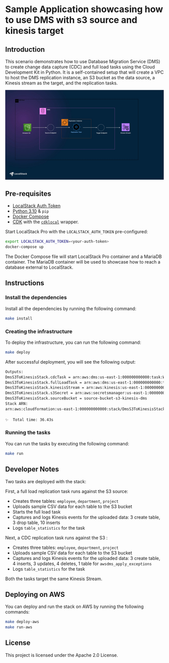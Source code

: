 # Sample Application showcasing how to use DMS with s3 source and kinesis target

## Introduction

This scenario demonstrates how to use Database Migration Service (DMS) to create change data capture (CDC) and full load tasks using the Cloud Development Kit in Python. It is a self-contained setup that will create a VPC to host the DMS replication instance, an S3 bucket as the data source, a Kinesis stream as the target, and the replication tasks.

![dms-s3-kinesis](./dms-s3-kinesis.jpg)

## Pre-requisites

-   [LocalStack Auth Token](https://docs.localstack.cloud/getting-started/auth-token/)
-   [Python 3.10](https://www.python.org/downloads/) & `pip`
-   [Docker Compose](https://docs.docker.com/compose/install/)
-   [CDK](https://docs.localstack.cloud/user-guide/integrations/aws-cdk/)  with the  [`cdklocal`](https://github.com/localstack/aws-cdk-local) wrapper.

  
Start LocalStack Pro with the `LOCALSTACK_AUTH_TOKEN`  pre-configured:

```bash
export LOCALSTACK_AUTH_TOKEN=<your-auth-token>
docker-compose up
```

The Docker Compose file will start LocalStack Pro container and a MariaDB container. The MariaDB container will be used to showcase how to reach a database external to LocalStack.

## Instructions

### Install the dependencies

Install all the dependencies by running the following command:

```bash
make install
```

### Creating the infrastructure

To deploy the infrastructure, you can run the following command:

```bash
make deploy
```

After successful deployment, you will see the following output:

```bash
Outputs:
DmsS3ToKinesisStack.cdcTask = arn:aws:dms:us-east-1:000000000000:task:WLVQO3DQTCC31K5OGLN9ZQI1J6X88GF9T4PKLY8
DmsS3ToKinesisStack.fullLoadTask = arn:aws:dms:us-east-1:000000000000:task:AJGNKCENBYN0UZFYCLIU62WEH9NF62713YTKJZU
DmsS3ToKinesisStack.kinesisStream = arn:aws:kinesis:us-east-1:000000000000:stream/DmsS3ToKinesisStack-TargetStream3B4B2880-6e4a4e31
DmsS3ToKinesisStack.s3Secret = arn:aws:secretsmanager:us-east-1:000000000000:secret:DmsS3ToKinesisStack-s3accesssecret988D0EB7-79f34adc-scxavJ
DmsS3ToKinesisStack.sourceBucket = source-bucket-s3-kinesis-dms
Stack ARN:
arn:aws:cloudformation:us-east-1:000000000000:stack/DmsS3ToKinesisStack/edecb02a

✨  Total time: 36.43s
```

### Running the tasks

You can run the tasks by executing the following command:

```bash
make run
```

## Developer Notes

Two tasks are deployed with the stack:

First, a full load replication task runs against the S3 source:

-   Creates three tables: `employee`, `department`, `project`
-   Uploads sample CSV data for each table to the S3 bucket
-   Starts the full load task
-   Captures and logs Kinesis events for the uploaded data: 3 create table, 3 drop table, 10 inserts
-   Logs `table_statistics` for the task

Next, a CDC replication task runs against the S3 :

-   Creates three tables: `employee`, `department`, `project`
-   Uploads sample CSV data for each table to the S3 bucket
-   Captures and logs Kinesis events for the uploaded data: 3 create table, 4 inserts, 3 updates, 4 deletes, 1 table for `awsdms_apply_exceptions`
-   Logs `table_statistics` for the task

Both the tasks target the same Kinesis Stream.

## Deploying on AWS

You can deploy and run the stack on AWS by running the following commands:

```bash
make deploy-aws
make run-aws
```

## License

This project is licensed under the Apache 2.0 License.
